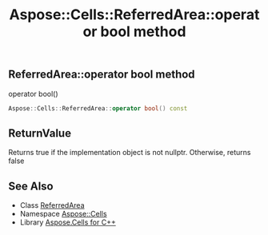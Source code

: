 ﻿---
title: Aspose::Cells::ReferredArea::operator bool method
linktitle: operator bool
second_title: Aspose.Cells for C++ API Reference
description: 'Aspose::Cells::ReferredArea::operator bool method. operator bool() in C++.'
type: docs
weight: 400
url: /cpp/aspose.cells/referredarea/operator_bool/
---
## ReferredArea::operator bool method


operator bool()

```cpp
Aspose::Cells::ReferredArea::operator bool() const
```


## ReturnValue

Returns true if the implementation object is not nullptr. Otherwise, returns false

## See Also

* Class [ReferredArea](../)
* Namespace [Aspose::Cells](../../)
* Library [Aspose.Cells for C++](../../../)
